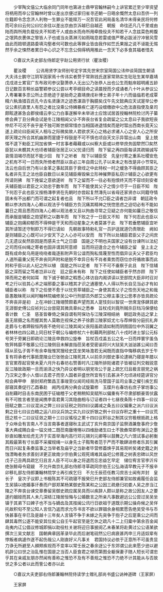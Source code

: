 <!-- { "loadSidebar": true } -->
　　少宰陶文僖公大临余同门同年也第进士鼎甲官翰林嗣今上讲官累迁至少宰资望将柄用而卒公官翰林时曾以差出京便过家归省寻还朝一日晤余慨然太息曰吾侪一列仕籍即令念念济人利物一生罪业不能赎万一况吾官此闲局虽名清华未得亲民将何修而可余曰云何公曰忆余往以差出京由京泝越巳自越还　朝报　命往还凡几千里或由陆而舆所用负载役夫不知若干人或由水而舟所用牵挽役夫不知若干人念兹菜色枵腹之氓鹑衣褁体之黎皆人子也或当炎蒸淋污如雨喘息若雷或值严寒必跋淖泞冲冒风雪由此而踣顿道路委填沟壑者何可数也此等罪业皆由我作如竺氏果报之说不诬能无惕然乎余之悚然者累日中心识之不忘念公倘得柄用推此一念天下必多食其福者惜夫 

　　○嘉议大夫史部左侍郎定宇赵公用贤行状（瞿汝稷） 

　　瞿汝稷 
　　公讳用贤字汝师别号定宇其先世宋宗室简国公讳仲谈简国生朝请大夫讳士鹏守江阴军因家焉十传讳实者赘于常熟钱氏遂家常熟实生玭玭生某举嘉靖戊戌进士累官广东布政司参议娶萧恭人无出公乃张恭人出也公生而魁岸超明甫五龄日记数百言稍长益警颖参议公尝以考亭纲目命之读晨授而夕成诵者八十叶从参议公入粤署署多祟公所止祟绝迹于是始奇之嘉靖庚戌补博士弟子年十六而偘偘若老成覃精六秇渔猎百氏孔今古名贤康济之迹悉湛涵于胸臆矣戊午先文懿典应天试寔举公参议公素抗直里人有怨之者比没乘公侍婢暴疾亡遂巧设缯缴欲中公危法直指使及臬司颇眩逮甚急会郡侯缙云李公力白事遂解辛未举进士应馆试居首授翰林院检讨丙子纂修会典丁丑分典会试是冬江陵相闻父讣不奔丧台省复会疏留之公太息曰子我欲短丧仲尼不可况不丧乎是不独可斯世纲常惜亦当相国进退惜矣而是时彗出西南长竟天公遂上疏论曰臣闻天人相与之际微矣故人君欲求天心之格必求诸人心之安人心之所安即天理之所合其机幽渺而寔捷于桴鼓是不可不慎也顷自天文示异彗出山南　皇上兢惕不遑下勑臣工同加省惧一时言事者藉藉或以纠察大臣或以修举庶务固犂然□矣然臣犹以未覩其大也顷者辅臣张居正以父忧请归而　陛下留之再四臣每读其疏输诚写哀情泪竭尽而犹不能少回　陛下之听者　陛下以辅臣受　先皇付寄之重系社稷安危之机有不可一日而失所倚者然臣以丧必三年自周公孔子以来未之有改是非小节常礼法云也自后世乃有以金革之事起其臣于衰绖之中此特权一时之缓急不得曲顾其臣之私者非先王之法也臣自数日以来见辅臣瘠毁柴立形神摧弊臣私窃计辅臣之心欲更有所请则拂　陛下挽留之意欲遂听　陛下之留而不一往必有抱恨终天而不容顷刻安者夫辅臣能以君臣之义効忠于数年而　陛下不能使其父子之情少尽于一日臣不知　陛下何忍于此也臣又按杨漙李贤在先朝时亦尝起复然漙先以省母还家贤亦以同籍夺情固未有不出都门而可谓之起复者也且　陛下所以不允□臣之请者岂非谓　朝廷政令赖以参决四海人心赖以观法乎今辅臣方负沉痛其精神之恍惚思虑之迫切必有不能如曩日之周且悉而四海人心赖以观法者又且以拘曲寻常之见疑之亦何能如曩日之敬信而承服是辅臣之勋望积之以数年而　陛下败之于一日臣又不知　陛下何忍此也臣以辅臣之抱痛抑郁而不得伸是干天和而动星象之大者莫甚于此　陛下若垂愍辅臣宜听其所请暂还守制即万不得巳请如　先朝故事特勑礼官一员护送就道仍责限赴　阙如是则辅臣之心既可以少安天下之人心亦可以安而　陛下所以处辅臣君臣父子之间庶几无遗议矣然臣因是而感夫士气之日靡　国是之不明也夫国家之设有台谏所以法纪之司而任纠绳之寄者也固非谓其阿意顺　旨而将迎逢合之也今辅臣之留　皇上主之既有成命矣乌用是哓哓者哉逐影附声背公谊而狥私情蔑至性而倡异议夫父子君臣均人道所最重父死不奔丧同声附和是脱不幸异日有不肖者乘势而窃位亦将循故事而此附和乎臣以此人纪之所以植　国是之所以定者　陛下不可不垂察于此且　陛下信辅臣之深而留之笃者岂非以在　廷之臣未有称　陛下之任使如辅臣者乎然亦顾　陛下择而用之者何如耳　陛下诚于朝讲之暇悉心体访自内阁讲读以至部院大臣非时召对考之行以验其心术之端邪委之事以稽其才识之通塞使人人得以所长自见当必才有如辅臣者以称　陛下之任使不愈于以忧劳萃辅臣之一身使其乖父子之性伤天地之和哉臣愚敢昧死以闻时翰林院编修吴公中行刑部员外郎艾公穆主事沈公思孝亦皆具疏论不奔丧非是初　上在冲龄江陵翊赞颇着声望而其人寔忮刻以智驭一世席宠侈肆其欲无涯御史傅公应祯刘公台尝窥其微具章纠之悉奉　旨杖戍刘竟所贼杀巨珰冯保便给善计数　仁圣　慈圣皆眷倚之保自谓有阿保功与江陵深相结纳　朝廷政务运之掌上虽无居摄之名而握其势人莫敢迕视保之养子徐爵江陵家奴尤七与荐绅皆分庭抗礼奔走爵与七者蹄毂恒丙夜不绝何论江陵其闻父丧阳虽疏请如制而阴图固位中外羽翼之者林林也四公疏上同日杖于朝公与编修杖六十削藉两刑部杖八十戍时进士邹公元标号哭于旁翼日即疏论江陵且申救四公旋奉　旨杖百戍盖五公之名一日而烨寰宇虽刍牧笄帏靡不敬慕公归江陵侧目未解直指莅吴者受密谕将兴大狱吴大汹汹甚公闻曰吾得从苌弘子胥不有余幸哉惟冥搜经史匡坐笑咏澹若无闻既而直指中悔移病去岁壬午复有将承者代事抵毘陵业巳张弛会江陵死其人以前杀刘御史事论逮祸乃寝是年腊以言官累荐起官癸未夏六月升右春坊右赞善时凡江陵所排阨诸君子皆被征列交戟锐意反江陵故政期一旦而湔涤之快乃异议者明以朋党攻公于是上疏乞归且极言朋党之祸乃汉宋之季小人借以去君子而空人国者非盛世所宜有引去甚决不允顷进经筵讲官分校会典甲申　册封郑府繁昌王事竣至仪闻司经局洗马管国子监司业事之擢引疾乞假部寝其奏促行乙酉春赴　阙丙戌再分典会试旋纂修　玉牒升右春坊右庶子掌坊事公自削藉时目击东南民困于征输稽于父老稍稍知吴赋所以偏重有不尽隶部额豪胥伏蠧有不可胜言者至是闻携李袁君黄习其隐曲相与订证者四十七昼夜条陈十四事一曰议田赋之数二曰议混派之弊三曰议征税之则四曰议蠲减之条五曰议偏重之派六曰议派剩之目七曰议白粮之运八曰议兵饷之实九曰议折银之例十曰议存积之重十一曰议荒田之核十二曰议征敛之期十三曰议徭役之累十四曰议积谷之制其议穷极根抵疏上格于众咻会有言南人不当言南事者遂寝秋主武试丁亥升南京国子监祭酒兼詹事府少詹事大典成赐白金一镒文绮二既莅南廱惓惓以四维励诸生曰士不敦彝常即有渊云之墨妙直如雕龙绘虎无济于实首举海内高行邓元锡刘元卿等以鼓舞之凡六馆试事必躬衡其殿最第有寸长靡不采擢规绳一以身先士子黠骜者范于严而不敢肆进修者乐其引翼而日兴起复条奏监事之当举者及庙宇之当新者毕营修葢焕乎其易观听矣诸史籍之剥蚀湮晦者务求善刻详更正故南少宗伯黄公观死靖难其庙圯公修葺之树表忠碑以风世戊子己丑两具疏乞归且言人臣不可以身之将退而忘忠益乞早定　储位宥言官李沂斥绝张鲸母令窥觎　不允升南京礼部右侍郎寻草疏同宗伯王公弘诲请早教元子不报辛卯移礼部左侍郎兼翰林院学士再引疾乞归　不允壬辰莅任教习庶吉士闻有并封　皇长子　皇次子议即上书极陈其不可疏寝不报癸巳升吏部左侍郎兼官如故甫履任会监生吴镇以绝婚事讦奏而户部郑某杨某御史陈某和之公因三疏悬归初娄人吴之彦当江陵之不奔丧台谏交章奏留吴御史疏应属吴具而以疾辞人颇以是称之故公因友人之要遂约姻娅而其人未几深结江陵居恒悔与公婚数言之所亲凡事数避远公公尝过吴吴坐镇于其弟下曰婢子也不当与嫡齿及其按闽公讯行日欲祖于道既示期公操舟候之吴佯托故积旬不至公知人言信乃返而求允币书言不欲以罪锢余身相累愿告绝吴受书与币快甚事在辛巳及是越十三年矣人言镇不争于未嫁之先突争于抱子之后寔乘公之间而肆其毒然公遂不能安其位矣公自壬午起官至是乞休之疏凡十二上归槖中第余百金闻岛夷内讧公倡议修城即捐以助役杜关谢将迎日事披阅乙未春某将赴黄过公公语某欲撰次三吴文献志　国朝典章因革录毕此而后谢笔砚然公巳病衰甚丙申三月适奴辈有悖叛者病遽作遂不起伤哉公人刚直好义凡事关　君国持议必依于正意所不可虽贵显力诤无所避至人頳颊疾视而不变率以常壬辰之春余迓公于东郊谓公此来愿少逊以避机辟公曰世之治乱惟在国是之当否人臣食君之禄而第图全躯保妻子随人短长可谓忠乎其在亲戚友朋亦然闻有善称之惟恐不及有不善规之惟恐不力绝不计其能从与否故世之多公者以此而訾公者亦以此 

　　○嘉议大夫吏部右侍郎兼翰林院侍读学士赠礼部尚书盛公讷神道碑（王家屏） 

　　王家屏 
